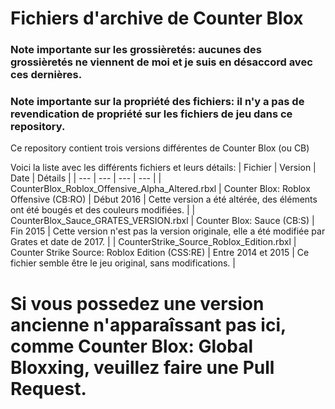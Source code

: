 # Fichiers d'archive de Counter Blox
### Note importante sur les grossièretés: aucunes des grossièretés ne viennent de moi et je suis en désaccord avec ces dernières.
### Note importante sur la propriété des fichiers: il n'y a pas de revendication de propriété sur les fichiers de jeu dans ce repository.
Ce repository contient trois versions différentes de Counter Blox (ou CB)

Voici la liste avec les différents fichiers et leurs détails:
| Fichier | Version | Date | Détails |
| --- | --- | --- | --- |
| CounterBlox_Roblox_Offensive_Alpha_Altered.rbxl | Counter Blox: Roblox Offensive (CB:RO) | Début 2016 | Cette version a été altérée, des éléments ont été bougés et des couleurs modifiées. |
| CounterBlox_Sauce_GRATES_VERSION.rbxl | Counter Blox: Sauce (CB:S) | Fin 2015 | Cette version n'est pas la version originale, elle a été modifiée par Grates et date de 2017. |
| CounterStrike_Source_Roblox_Edition.rbxl | Counter Strike Source: Roblox Edition (CSS:RE) | Entre 2014 et 2015 | Ce fichier semble être le jeu original, sans modifications. |

# Si vous possedez une version ancienne n'apparaîssant pas ici, comme Counter Blox: Global Bloxxing, veuillez faire une Pull Request.
